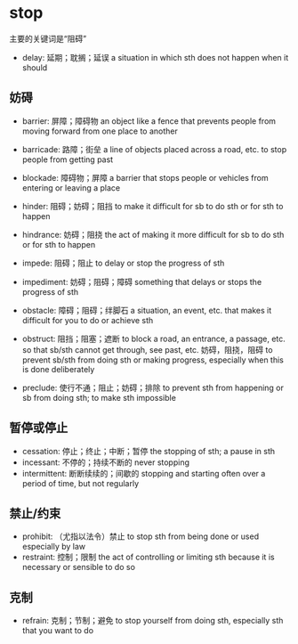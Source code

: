 # stop

主要的关键词是“阻碍”


- delay: 延期；耽搁；延误 a situation in which sth does not happen when it should

## 妨碍

- barrier: 屏障；障碍物 an object like a fence that prevents people from moving forward from one place to another
- barricade: 路障；街垒 a line of objects placed across a road, etc. to stop people from getting past
- blockade: 障碍物；屏障 a barrier that stops people or vehicles from entering or leaving a place

- hinder: 阻碍；妨碍；阻挡 to make it difficult for sb to do sth or for sth to happen
- hindrance: 妨碍；阻挠 the act of making it more difficult for sb to do sth or for sth to happen
- impede: 阻碍；阻止 to delay or stop the progress of sth
- impediment: 妨碍；阻碍；障碍 something that delays or stops the progress of sth
- obstacle: 障碍；阻碍；绊脚石 a situation, an event, etc. that makes it difficult for you to do or achieve sth

- obstruct: 阻挡；阻塞；遮断 to block a road, an entrance, a passage, etc. so that sb/sth cannot get through, see past, etc. 妨碍，阻挠，阻碍 to prevent sb/sth from doing sth or making progress, especially when this is done deliberately

- preclude: 使行不通；阻止；妨碍；排除 to prevent sth from happening or sb from doing sth; to make sth impossible

## 暂停或停止

- cessation: 停止；终止；中断；暂停 the stopping of sth; a pause in sth
- incessant: 不停的；持续不断的 never stopping
- intermittent: 断断续续的；间歇的 stopping and starting often over a period of time, but not regularly

## 禁止/约束

- prohibit: （尤指以法令）禁止 to stop sth from being done or used especially by law
- restraint: 控制；限制 the act of controlling or limiting sth because it is necessary or sensible to do so

## 克制

- refrain: 克制；节制；避免 to stop yourself from doing sth, especially sth that you want to do

